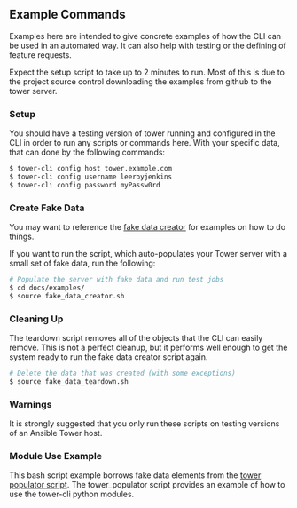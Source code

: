 ## Example Commands

Examples here are intended to give concrete examples of how the CLI
can be used in an automated way. It can also help with testing or the defining of
feature requests.

Expect the setup script to take up to 2 minutes to run. Most of this is due to the project source control downloading the examples
from github to the tower server.

### Setup

You should have a testing version of tower running and configured in the CLI
in order to run any scripts or commands here. With your specific data, that
can done by the following commands:

```bash
$ tower-cli config host tower.example.com
$ tower-cli config username leeroyjenkins
$ tower-cli config password myPassw0rd
```

### Create Fake Data

You may want to reference the
[fake data creator](/docs/examples/fake_data_creator.sh) for
examples on how to do things.

If you want to run the script, which auto-populates your Tower server
with a small set of fake data, run the following:

```bash
# Populate the server with fake data and run test jobs
$ cd docs/examples/
$ source fake_data_creator.sh
```

### Cleaning Up

The teardown script removes all of the objects that the CLI can easily
remove. This is not a perfect cleanup, but it performs well enough to get the system
ready to run the fake data creator script again.

```bash
# Delete the data that was created (with some exceptions)
$ source fake_data_teardown.sh
```

### Warnings

It is strongly suggested that you only run these scripts on testing versions
of an Ansible Tower host.

### Module Use Example

This bash script example borrows fake data elements from the [tower populator script](https://github.com/jsmartin/tower_populator). The tower_populator script provides an example of how to use the tower-cli python modules.
 
